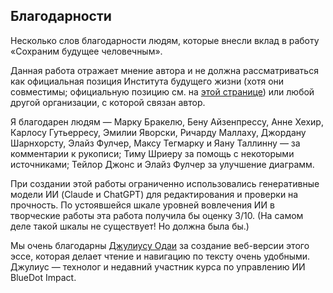## Благодарности

Несколько слов благодарности людям, которые внесли вклад в работу «Сохраним будущее человечным».

Данная работа отражает мнение автора и не должна рассматриваться как официальная позиция Института будущего жизни (хотя они совместимы; официальную позицию см. на [этой странице](https://futureoflife.org/our-position-on-ai/)) или любой другой организации, с которой связан автор.

Я благодарен людям — Марку Бракелю, Бену Айзенпрессу, Анне Хехир, Карлосу Гутьерресу, Эмилии Яворски, Ричарду Маллаху, Джордану Шарнхорсту, Элайз Фулчер, Максу Тегмарку и Яану Таллинну — за комментарии к рукописи; Тиму Шриеру за помощь с некоторыми источниками; Тейлор Джонс и Элайз Фулчер за улучшение диаграмм.

При создании этой работы ограниченно использовались генеративные модели ИИ (Claude и ChatGPT) для редактирования и проверки на прочность. По устоявшейся шкале уровней вовлечения ИИ в творческие работы эта работа получила бы оценку 3/10. (На самом деле такой шкалы не существует! Но должна была бы.)

Мы очень благодарны [Джулиусу Одаи](https://www.linkedin.com/in/julius-odai/) за создание веб-версии этого эссе, которая делает чтение и навигацию по тексту очень удобными. Джулиус — технолог и недавний участник курса по управлению ИИ BlueDot Impact.